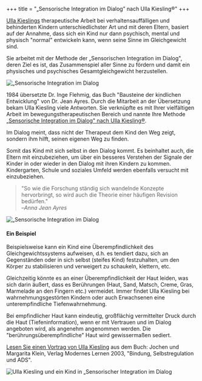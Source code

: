 +++
title = "„Sensorische Integration im Dialog” nach Ulla Kiesling®"
+++

[Ulla Kieslings](/referentinnen/ulla-kiesling) therapeutische Arbeit bei verhaltensauffälligen und behinderten Kindern unterschiedlichster Art und mit deren Eltern, basiert auf der Annahme, dass sich ein Kind nur dann psychisch, mental und physisch "normal" entwickeln kann, wenn seine Sinne im Gleichgewicht sind.

Sie arbeitet mit der Methode der „Sensorischen Integration im Dialog", deren Ziel es ist, das Zusammenspiel aller Sinne zu fördern und damit ein physisches und psychisches Gesamtgleichgewicht herzustellen.

<div class="rounded-big">
  <img src="/si-5.jpg" alt="„Sensorische Integration im Dialog" nach Ulla Kiesling® fördert physisches und psychisches Gesamtgleichgewicht" />
</div>

1984 übersetzte Dr. Inge Flehmig, das Buch "Bausteine der kindlichen Entwicklung" von Dr. Jean Ayres. Durch die Mitarbeit an der Übersetzung bekam Ulla Kiesling viele Antworten. Sie verknüpfte es mit Ihrer vielfältigen Arbeit im bewegungstherapeutischen Bereich und nannte Ihre Methode [„Sensorische Integration im Dialog" nach Ulla Kiesling®](/lehrgang).

Im Dialog meint, dass nicht der Therapeut dem Kind den Weg zeigt, sondern ihm hilft, seinen eigenen Weg zu finden.

Somit das Kind mit sich selbst in den Dialog kommt. Es beinhaltet auch, die Eltern mit einzubeziehen, um über ein besseres Verstehen der Signale der Kinder in oder wieder in den Dialog mit ihren Kindern zu kommen. Kindergarten, Schule und soziales Umfeld werden ebenfalls versucht mit einzubeziehen.

> "So wie die Forschung ständig sich wandelnde Konzepte hervorbringt, so wird auch die Theorie einer häufigen Revision bedürfen."<br>–*Anna Jean Ayres*

<div class="rounded-big">
  <img src="/si-6.jpg" alt="„Sensorische Integration im Dialog" nach Ulla Kiesling® fördert den Dialog mit dem Kind" />
</div>

#### Ein Beispiel

Beispielsweise kann ein Kind eine Überempfindlichkeit des Gleichgewichtssystems aufweisen, d.h. es tendiert dazu, sich an Gegenständen oder in sich selbst (steifes Kind) festzuhalten, um den Körper zu stabilisieren und verweigert zu schaukeln, klettern, etc.

Gleichzeitig könnte es an einer Überempfindlichkeit der Haut leiden, was sich darin äußert, dass es Berührungen (Haut, Sand, Matsch, Creme, Gras, Marmelade an den Fingern etc.) vermeidet. Immer findet Ulla Kiesling bei wahrnehmungsgestörten Kindern oder auch Erwachsenen eine unterempfindliche Tiefenwahrnehmung.

Bei empfindlicher Haut kann eindeutig, großflächig vermittelter Druck durch die Haut (Tiefeninformation), wenn er mit Vertrauen und im Dialog angeboten wird, als angenehm angenommen werden. Die "berührungsüberempfindliche" Haut wird gewissermaßen sediert.

[Lesen Sie einen Vortrag von Ulla Kiesling](/info/kindheit-hilfe) aus dem Buch: Jochen und Margarita Klein, Verlag Modernes Lernen 2003, "Bindung, Selbstregulation und ADS".

<div class="rounded-big">
  <img src="/si-4.jpg" alt="Ulla Kiesling und ein Kind in „Sensorischer Integration im Dialog" nach Ulla Kiesling®" />
</div>
